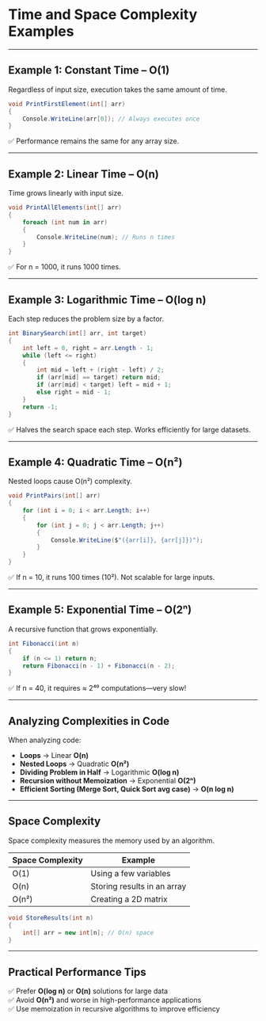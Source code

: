 # Time and Space Complexity Examples

---

## Example 1: Constant Time – O(1)

Regardless of input size, execution takes the same amount of time.

```csharp
void PrintFirstElement(int[] arr)
{
    Console.WriteLine(arr[0]); // Always executes once
}
```

✅ Performance remains the same for any array size.

---

## Example 2: Linear Time – O(n)

Time grows linearly with input size.

```csharp
void PrintAllElements(int[] arr)
{
    foreach (int num in arr)
    {
        Console.WriteLine(num); // Runs n times
    }
}
```

✅ For n = 1000, it runs 1000 times.

---

## Example 3: Logarithmic Time – O(log n)

Each step reduces the problem size by a factor.

```csharp
int BinarySearch(int[] arr, int target)
{
    int left = 0, right = arr.Length - 1;
    while (left <= right)
    {
        int mid = left + (right - left) / 2;
        if (arr[mid] == target) return mid;
        if (arr[mid] < target) left = mid + 1;
        else right = mid - 1;
    }
    return -1;
}
```

✅ Halves the search space each step. Works efficiently for large datasets.

---

## Example 4: Quadratic Time – O(n²)

Nested loops cause O(n²) complexity.

```csharp
void PrintPairs(int[] arr)
{
    for (int i = 0; i < arr.Length; i++)
    {
        for (int j = 0; j < arr.Length; j++)
        {
            Console.WriteLine($"({arr[i]}, {arr[j]})");
        }
    }
}
```

✅ If n = 10, it runs 100 times (10²). Not scalable for large inputs.

---

## Example 5: Exponential Time – O(2ⁿ)

A recursive function that grows exponentially.

```csharp
int Fibonacci(int n)
{
    if (n <= 1) return n;
    return Fibonacci(n - 1) + Fibonacci(n - 2);
}
```

✅ If n = 40, it requires ≈ 2⁴⁰ computations—very slow!

---

## Analyzing Complexities in Code

When analyzing code:

- **Loops** → Linear **O(n)**
- **Nested Loops** → Quadratic **O(n²)**
- **Dividing Problem in Half** → Logarithmic **O(log n)**
- **Recursion without Memoization** → Exponential **O(2ⁿ)**
- **Efficient Sorting (Merge Sort, Quick Sort avg case)** → **O(n log n)**

---

## Space Complexity

Space complexity measures the memory used by an algorithm.

| Space Complexity | Example                    |
|------------------|----------------------------|
| O(1)             | Using a few variables      |
| O(n)             | Storing results in an array|
| O(n²)            | Creating a 2D matrix       |

```csharp
void StoreResults(int n)
{
    int[] arr = new int[n]; // O(n) space
}
```

---

## Practical Performance Tips

✅ Prefer **O(log n)** or **O(n)** solutions for large data  
✅ Avoid **O(n²)** and worse in high-performance applications  
✅ Use memoization in recursive algorithms to improve efficiency
